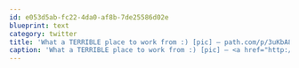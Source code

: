 ```yaml
---
id: e053d5ab-fc22-4da0-af8b-7de25586d02e
blueprint: text
category: twitter
title: 'What a TERRIBLE place to work from :) [pic] — path.com/p/3uKbA8'
caption: 'What a TERRIBLE place to work from :) [pic] — <a href="http://path.com/p/3uKbA8" title="http://path.com/p/3uKbA8" class="link link_untco">path.com/p/3uKbA8</a>'
---
```


